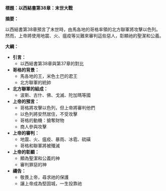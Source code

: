 **標題：以西結書第38章：末世大戰**

**摘要：**

以西結書第38章預言了末世時，由馬各地的哥格率領的北方聯軍將攻擊以色列。然而，上帝將使用地震、火、瘟疫等災難來審判這些惡人，彰顯祂的聖潔和公義。

**大綱：**

* **引言：**
    * 以西結書第38章與第37章的對比
* **哥格的背景：**
    * 馬各地的王，米色土巴的君王
    * 北方聯軍的統帥
* **北方聯軍的組成：**
    * 波斯、古什、佛、戈滅、陀加瑪等國
* **上帝的預言：**
    * 哥格將攻擊以色列，但上帝將審判他們
    * 以色列將安然居住，不受攻擊
    * 哥格的動機：搶奪財物
    * 商人參與攻擊
* **上帝的審判：**
    * 地震、火、瘟疫、暴雨、冰雹、硫磺
    * 哥格和聯軍將被殲滅
* **上帝的彰顯：**
    * 顯為聖潔和公義的神
    * 審判罪惡的神
* **禱告：**
    * 敬畏上帝，尋求祂的保護
    * 讓上帝成為堅固城，一生投靠祂